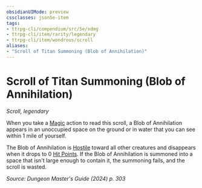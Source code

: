 ```yaml
---
obsidianUIMode: preview
cssclasses: json5e-item
tags:
- ttrpg-cli/compendium/src/5e/xdmg
- ttrpg-cli/item/rarity/legendary
- ttrpg-cli/item/wondrous/scroll
aliases: 
- "Scroll of Titan Summoning (Blob of Annihilation)"
---
```

# Scroll of Titan Summoning (Blob of Annihilation)
*Scroll, legendary*  



When you take a [Magic](Misc%20Files/CLI/rules/actions.md#Magic) action to read this scroll, a Blob of Annihilation appears in an unoccupied space on the ground or in water that you can see within 1 mile of yourself.

The Blob of Annihilation is [Hostile](Misc%20Files/CLI/rules/variant-rules/hostile-attitude-xphb.md) toward all other creatures and disappears when it drops to 0 [Hit Points](Misc%20Files/CLI/rules/variant-rules/hit-points-xphb.md). If the Blob of Annihilation is summoned into a space that isn't large enough to contain it, the summoning fails, and the scroll is wasted.

*Source: Dungeon Master's Guide (2024) p. 303*